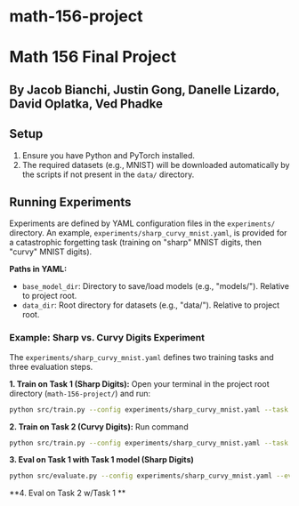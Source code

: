 # math-156-project
# Math 156 Final Project
## By Jacob Bianchi, Justin Gong, Danelle Lizardo, David Oplatka, Ved Phadke

## Setup

1.  Ensure you have Python and PyTorch installed.
2.  The required datasets (e.g., MNIST) will be downloaded automatically by the scripts if not present in the `data/` directory.

## Running Experiments

Experiments are defined by YAML configuration files in the `experiments/` directory. An example, `experiments/sharp_curvy_mnist.yaml`, is provided for a catastrophic forgetting task (training on "sharp" MNIST digits, then "curvy" MNIST digits).

**Paths in YAML:**
*   `base_model_dir`: Directory to save/load models (e.g., "models/"). Relative to project root.
*   `data_dir`: Root directory for datasets (e.g., "data/"). Relative to project root.

### Example: Sharp vs. Curvy Digits Experiment

The `experiments/sharp_curvy_mnist.yaml` defines two training tasks and three evaluation steps.

**1. Train on Task 1 (Sharp Digits):**
   Open your terminal in the project root directory (`math-156-project/`) and run:
   ```bash
   python src/train.py --config experiments/sharp_curvy_mnist.yaml --task task1
   ```
**2. Train on Task 2 (Curvy Digits):**
   Run command
   ```bash
   python src/train.py --config experiments/sharp_curvy_mnist.yaml --task task1
   ```
**3. Eval on Task 1 with Task 1 model (Sharp Digits)**
   ```bash
   python src/evaluate.py --config experiments/sharp_curvy_mnist.yaml --eval_name eval_task1_after_task1
   ```  
**4. Eval on Task 2 w/Task 1 **